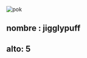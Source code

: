 ![pok](https://raw.githubusercontent.com/PokeAPI/sprites/master/sprites/pokemon/39.png)
## nombre : jigglypuff
## alto: 5
